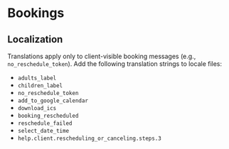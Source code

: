 # Bookings

## Localization

Translations apply only to client-visible booking messages (e.g., `no_reschedule_token`). Add the following translation strings to locale files:

- `adults_label`
- `children_label`
- `no_reschedule_token`
- `add_to_google_calendar`
- `download_ics`
- `booking_rescheduled`
- `reschedule_failed`
- `select_date_time`
- `help.client.rescheduling_or_canceling.steps.3`

